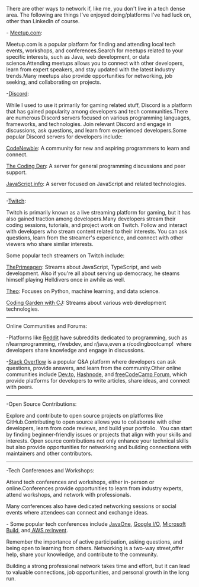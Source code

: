 There are other ways to network if, like me, you don't live in a tech dense area. The following are things I've enjoyed doing/platforms I've had luck on, other than LinkedIn of course.

\- [Meetup.com](http://meetup.com):

   Meetup.com is a popular platform for finding and attending local tech events, workshops, and conferences.Search for meetups related to your specific interests, such as Java, web development, or data science.Attending meetups allows you to connect with other developers, learn from expert speakers, and stay updated with the latest industry trends.Many meetups also provide opportunities for networking, job seeking, and collaborating on projects.

   -[Discord](https://discord.com):

   While I used to use it primarily for gaming related stuff, Discord is a platform that has gained popularity among developers and tech communities.There are numerous Discord servers focused on various programming languages, frameworks, and technologies. Join relevant Discord and engage in discussions, ask questions, and learn from experienced developers.Some popular Discord servers for developers include:

   [CodeNewbie](https://community.codenewbie.org/t/discord): A community for new and aspiring programmers to learn and connect.

   [The Coding Den](https://discord.com/invite/code): A server for general programming discussions and peer support.

   [JavaScript.info](https://discord.do/javascript-info/): A server focused on JavaScript and related technologies.

   ****

   -[Twitch](https://www.twitch.tv/):

   Twitch is primarily known as a live streaming platform for gaming, but it has also gained traction among developers.Many developers stream their coding sessions, tutorials, and project work on Twitch. Follow and interact with developers who stream content related to their interests. You can ask questions, learn from the streamer's experience, and connect with other viewers who share similar interests.

   Some popular tech streamers on Twitch include:

   [ThePrimeagen](https://www.twitch.tv/theprimeagen): Streams about JavaScript, TypeScript, and web development. Also if you're all about serving up democracy, he steams himself playing Helldivers once in awhile as well.

   [Theo](https://m.twitch.tv/theo/home): Focuses on Python, machine learning, and data science.

   [Coding Garden with CJ](https://www.twitch.tv/codinggarden): Streams about various web development technologies.

****

   Online Communities and Forums:

   -Platforms like [Reddit](https://www.reddit.com/) have subreddits dedicated to programming, such as r/learnprogramming, r/webdev, and r/java,even a r/codingbootcamp!  where developers share knowledge and engage in discussions.

   -[Stack Overflow](https://stackoverflow.com/) is a popular Q\&A platform where developers can ask questions, provide answers, and learn from the community.Other online communities include [Dev.to](http://dev.to), [Hashnode](https://hashnode.com/), and [freeCodeCamp Forum](https://forum.freecodecamp.org/), which provide platforms for developers to write articles, share ideas, and connect with peers.

****

   -Open Source Contributions:

   Explore and contribute to open source projects on platforms like GitHub.Contributing to open source allows you to collaborate with other developers, learn from code reviews, and build your portfolio.  You can start by finding beginner-friendly issues or projects that align with your skills and interests. Open source contributions not only enhance your technical skills but also provide opportunities for networking and building connections with maintainers and other contributors.

****

   -Tech Conferences and Workshops:

   Attend tech conferences and workshops, either in-person or online.Conferences provide opportunities to learn from industry experts, attend workshops, and network with professionals.

   Many conferences also have dedicated networking sessions or social events where attendees can connect and exchange ideas.

   \- Some popular tech conferences include [JavaOne](https://www.oracle.com/javaone/), [Google I/O](https://io.google/), [Microsoft Build](https://news.microsoft.com/build-2023), and[ AWS re:Invent](https://reinvent.awsevents.com/).

   Remember the importance of active participation, asking questions, and being open to learning from others. Networking is a two-way street,offer help, share your knowledge, and contribute to the community.

   Building a strong professional network takes time and effort, but it can lead to valuable connections, job opportunities, and personal growth in the long run.
